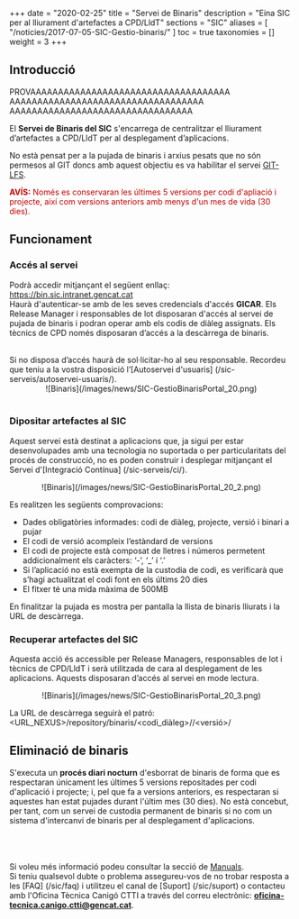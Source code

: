 +++
date = "2020-02-25"
title = "Servei de Binaris"
description = "Eina SIC per al lliurament d'artefactes a CPD/LldT"
sections = "SIC"
aliases = [
  "/noticies/2017-07-05-SIC-Gestio-binaris/"
]
toc = true
taxonomies = []
weight = 3
+++

## Introducció

PROVAAAAAAAAAAAAAAAAAAAAAAAAAAAAAAAAAAAA
AAAAAAAAAAAAAAAAAAAAAAAAAAAAAAAAAAA
AAAAAAAAAAAAAAAAAAAAAAAAAAAAAAAAA

El **Servei de Binaris del SIC** s'encarrega de centralitzar el lliurament d’artefactes a CPD/LldT per al desplegament d’aplicacions.

No està pensat per a la pujada de binaris i arxius pesats que no són permesos al GIT doncs amb aquest objectiu es va habilitar el servei [GIT-LFS](/howtos/2019-10-09-sic-Howto-Git-lfs/).

<span style="color: #C00000;font-weight: bold">AVÍS:</span> <span style="color: #C00000">Només es conservaran les últimes 5 versions per codi d'apliació i projecte, així com versions anteriors amb menys d'un mes de vida (30 dies).</span>

## Funcionament

### Accés al servei

Podrà accedir mitjançant el següent enllaç: https://bin.sic.intranet.gencat.cat <br/>
Haurà d'autenticar-se amb de les seves credencials d'accés **GICAR**. Els Release Manager i responsables de lot disposaran d'accés al servei de pujada de binaris i podran operar amb els codis de diàleg assignats. Els tècnics de CPD només disposaran d’accés a la descàrrega de binaris.

<br/>
Si no disposa d’accés haurà de sol·licitar-ho al seu responsable. Recordeu que teniu a la vostra disposició l’[Autoservei d'usuaris] (/sic-serveis/autoservei-usuaris/).

<CENTER>![Binaris](/images/news/SIC-GestioBinarisPortal_20.png)</center>
<br/>

### Dipositar artefactes al SIC

Aquest servei està destinat a aplicacions que, ja sigui per estar desenvolupades amb una tecnologia no suportada o per particularitats del procés de construcció, no es poden construir i desplegar mitjançant el Servei d'[Integració Contínua] (/sic-serveis/ci/). <br/>

<CENTER>![Binaris](/images/news/SIC-GestioBinarisPortal_20_2.png)</center>

Es realitzen les següents comprovacions:
* Dades obligatòries informades: codi de diàleg, projecte, versió i binari a pujar
* El codi de versió acompleix l’estàndard de versions
* El codi de projecte està composat de lletres i números permetent addicionalment els caràcters: ‘-’, ‘_’ i ‘.’
* Si l’aplicació no està exempta de la custodia de codi, es verificarà que s’hagi actualitzat el codi font en els últims 20 dies
* El fitxer té una mida màxima de 500MB

En finalitzar la pujada es mostra per pantalla la llista de binaris lliurats i la URL de descàrrega.

### Recuperar artefactes del SIC

Aquesta acció és accessible per Release Managers, responsables de lot i tècnics de CPD/LldT i serà utilitzada de cara al desplegament de les aplicacions. Aquests disposaran d’accés al servei en mode lectura.

<CENTER>![Binaris](/images/news/SIC-GestioBinarisPortal_20_3.png)</center>

La URL de descàrrega seguirà el patró: <URL_NEXUS>/repository/binaris/<codi_diàleg>/<projecte>/<versió>/<artefacte>

## Eliminació de binaris

S'executa un **procés diari nocturn** d'esborrat de binaris de forma que es respectaran únicament les últimes 5 versions repositades per codi d'aplicació i projecte; i, pel que fa a versions anteriors, es respectaran si aquestes han estat pujades durant l'últim mes (30 dies). No està concebut, per tant, com un servei de custodia permanent de binaris si no com un sistema d'intercanvi de binaris per al desplegament d'aplicacions.

<br/><br/><br/>
Si voleu més informació podeu consultar la secció de [Manuals](/sic/manuals/). <br/>
Si teniu qualsevol dubte o problema assegureu-vos de no trobar resposta a les [FAQ] (/sic/faq) i utilitzeu el canal de [Suport] (/sic/suport) o contacteu amb l'Oficina Tècnica Canigó CTTI a través del correu electrònic: **oficina-tecnica.canigo.ctti@gencat.cat**.